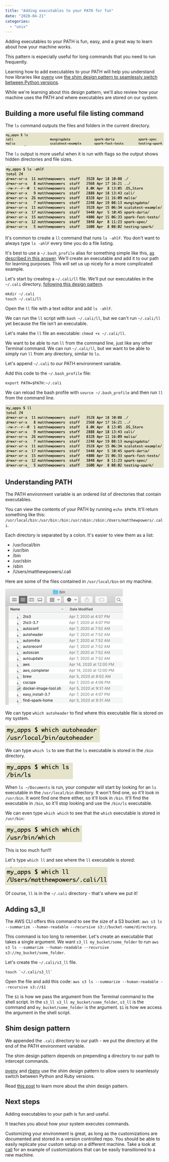 ```yaml
---
title: "Adding executables to your PATH for fun"
date: "2020-04-21"
categories: 
  - "unix"
---
```


Adding executables to your PATH is fun, easy, and a great way to learn about how your machine works.

This pattern is especially useful for long commands that you need to run frequently.

Learning how to add executables to your PATH will help you understand how libraries like [pyenv](https://github.com/pyenv/pyenv) use [the shim design pattern to seamlessly switch between Python versions](https://mungingdata.com/python/how-pyenv-works-shims/).

While we're learning about this design pattern, we'll also review how your machine uses the PATH and where executables are stored on our system.

## Building a more useful file listing command

The `ls` command outputs the files and folders in the current directory.

![](images_appending/Screen-Shot-2020-04-20-at-8.15.39-PM.png)

The `ls` output is more useful when it is run with flags so the output shows hidden directories and file sizes.

![](images_appending/Screen-Shot-2020-04-20-at-8.16.48-PM.png)

It's common to create a `ll` command that runs `ls -ahlF`. You don't want to always type `ls -ahlF` every time you do a file listing.

It's best to use a `~/.bash_profile` alias for something simple like this, [as described in this answer](https://unix.stackexchange.com/questions/28425/how-can-i-install-the-ll-command-on-mac-os-x). We'll create an executable and add it to our path for learning purposes. This will set us up nicely for a more complicated example.

Let's start by creating a `~/.cali/ll` file. We'll put our executables in the `~/.cali` directory, [following this design pattern](https://github.com/MrPowers/cali).

```
mkdir ~/.cali
touch ~/.cali/ll
```

Open the `ll` file with a text editor and add `ls -ahlF`.

We can run the `ll` script with `bash ~/.cali/ll`, but we can't run `~/.cali/ll` yet because the file isn't an executable.

Let's make the `ll` file an executable: `chmod +x ~/.cali/ll`.

We want to be able to run `ll` from the command line, just like any other Terminal command. We can run `~/.cali/ll`, but we want to be able to simply run `ll` from any directory, similar to `ls`.

Let's append `~/.cali` to our PATH environment variable.

Add this code to the `~/.bash_profile` file:

```
export PATH=$PATH:~/.cali
```

We can reload the bash profile with `source ~/.bash_profile` and then run `ll` from the command line.

![](images_appending/Screen-Shot-2020-04-21-at-7.48.48-AM.png)

## Understanding PATH

The PATH environment variable is an ordered list of directories that contain executables.

You can view the contents of your PATH by running `echo $PATH`. It'll return something like this: `/usr/local/bin:/usr/bin:/bin:/usr/sbin:/sbin:/Users/matthewpowers/.cali`.

Each directory is separated by a colon. It's easier to view them as a list:

- /usr/local/bin
- /usr/bin
- /bin
- /usr/sbin
- /sbin
- /Users/matthewpowers/.cali

Here are some of the files contained in `/usr/local/bin` on my machine.

![](images_appending/Screen-Shot-2020-04-20-at-8.52.08-PM.png)

We can type `which autoheader` to find where this executable file is stored on my system.

![](images_appending/Screen-Shot-2020-04-21-at-7.50.19-AM.png)

We can type `which ls` to see that the `ls` executable is stored in the `/bin` directory.

![](images_appending/Screen-Shot-2020-04-21-at-7.50.40-AM.png)

When `ls ~/Documents` is run, your computer will start by looking for an `ls` executable in the `/usr/local/bin` directory. It won't find one, so it'll look in `/usr/bin`. It wont find one there either, so it'll look in `/bin`. It'll find the executable in `/bin`, so it'll stop looking and use the `/bin/ls` executable.

We can even type `which which` to see that the `which` executable is stored in `/usr/bin`:

![](images_appending/Screen-Shot-2020-04-21-at-7.51.01-AM.png)

This is too much fun!!!

Let's type `which ll` and see where the `ll` executable is stored:

![](images_appending/Screen-Shot-2020-04-21-at-7.52.33-AM.png)

Of course, `ll` is in the `~/.cali` directory - that's where we put it!

## Adding s3\_ll

The AWS CLI offers this command to see the size of a S3 bucket: `aws s3 ls --summarize --human-readable --recursive s3://bucket-name/directory`.

This command is too long to remember. Let's create an executable that takes a single argument. We want `s3_ll my_bucket/some_folder` to run `aws s3 ls --summarize --human-readable --recursive s3://my_bucket/some_folder`.

Let's create the `~/.cali/s3_ll` file.

```
touch `~/.cali/s3_ll`
```

Open the file and add this code: `aws s3 ls --summarize --human-readable --recursive s3://$1`

The `$1` is how we pass the argument from the Terminal command to the shell script. In the `s3_ll s3_ll my_bucket/some_folder`, `s3_ll` is the command and `my_bucket/some_folder` is the argument. `$1` is how we access the argument in the shell script.

## Shim design pattern

We appended the `.cali` directory to our path - we put the directory at the end of the PATH environment variable.

The shim design pattern depends on prepending a directory to our path to intercept commands.

[pyenv](https://github.com/pyenv/pyenv) and [rbenv](https://github.com/rbenv/rbenv) use the shim design pattern to allow users to seamlessly switch between Python and Ruby versions.

Read [this post](https://mungingdata.com/python/how-pyenv-works-shims/) to learn more about the shim design pattern.

## Next steps

Adding executables to your path is fun and useful.

It teaches you about how your system executes commands.

Customizing your environment is great, as long as the customizations are documented and stored in a version controlled repo. You should be able to easily replicate your custom setup on a different machine. Take a look at [cali](https://github.com/MrPowers/cali) for an example of customizations that can be easily transitioned to a new machine.
